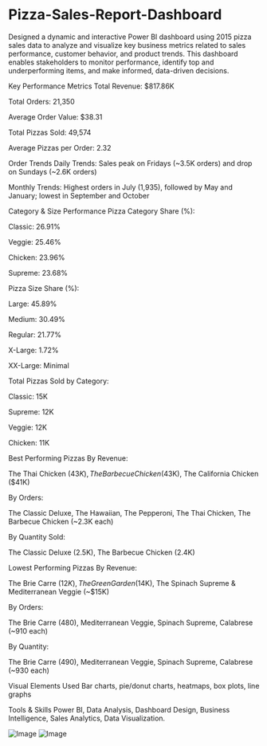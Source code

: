 # Pizza-Sales-Report-Dashboard

Designed a dynamic and interactive Power BI dashboard using 2015 pizza sales data to analyze and visualize key business metrics related to sales performance, customer behavior, and product trends. This dashboard enables stakeholders to monitor performance, identify top and underperforming items, and make informed, data-driven decisions.

Key Performance Metrics
Total Revenue: $817.86K

Total Orders: 21,350

Average Order Value: $38.31

Total Pizzas Sold: 49,574

Average Pizzas per Order: 2.32

Order Trends
Daily Trends: Sales peak on Fridays (~3.5K orders) and drop on Sundays (~2.6K orders)

Monthly Trends: Highest orders in July (1,935), followed by May and January; lowest in September and October

Category & Size Performance
Pizza Category Share (%):

Classic: 26.91%

Veggie: 25.46%

Chicken: 23.96%

Supreme: 23.68%

Pizza Size Share (%):

Large: 45.89%

Medium: 30.49%

Regular: 21.77%

X-Large: 1.72%

XX-Large: Minimal

Total Pizzas Sold by Category:

Classic: 15K

Supreme: 12K

Veggie: 12K

Chicken: 11K

Best Performing Pizzas
By Revenue:

The Thai Chicken ($43K), The Barbecue Chicken ($43K), The California Chicken ($41K)

By Orders:

The Classic Deluxe, The Hawaiian, The Pepperoni, The Thai Chicken, The Barbecue Chicken (~2.3K each)

By Quantity Sold:

The Classic Deluxe (2.5K), The Barbecue Chicken (2.4K)

Lowest Performing Pizzas
By Revenue:

The Brie Carre ($12K), The Green Garden ($14K), The Spinach Supreme & Mediterranean Veggie (~$15K)

By Orders:

The Brie Carre (480), Mediterranean Veggie, Spinach Supreme, Calabrese (~910 each)

By Quantity:

The Brie Carre (490), Mediterranean Veggie, Spinach Supreme, Calabrese (~930 each)

Visual Elements Used
Bar charts, pie/donut charts, heatmaps, box plots, line graphs

Tools & Skills
Power BI, Data Analysis, Dashboard Design, Business Intelligence, Sales Analytics, Data Visualization.

![Image](https://github.com/user-attachments/assets/7d4c2311-429a-431a-b456-4aa8c66cd017)
![Image](https://github.com/user-attachments/assets/475376aa-48a9-4724-8b06-bc6dfc0380fb)
